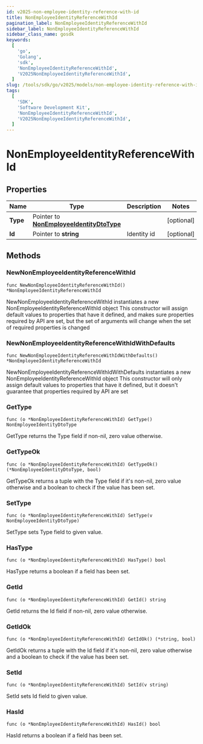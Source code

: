```yaml
---
id: v2025-non-employee-identity-reference-with-id
title: NonEmployeeIdentityReferenceWithId
pagination_label: NonEmployeeIdentityReferenceWithId
sidebar_label: NonEmployeeIdentityReferenceWithId
sidebar_class_name: gosdk
keywords:
  [
    'go',
    'Golang',
    'sdk',
    'NonEmployeeIdentityReferenceWithId',
    'V2025NonEmployeeIdentityReferenceWithId',
  ]
slug: /tools/sdk/go/v2025/models/non-employee-identity-reference-with-id
tags:
  [
    'SDK',
    'Software Development Kit',
    'NonEmployeeIdentityReferenceWithId',
    'V2025NonEmployeeIdentityReferenceWithId',
  ]
---
```


# NonEmployeeIdentityReferenceWithId

## Properties

| Name | Type | Description | Notes |
| --- | --- | --- | --- |
| **Type** | Pointer to [**NonEmployeeIdentityDtoType**](non-employee-identity-dto-type) |  | [optional] |
| **Id** | Pointer to **string** | Identity id | [optional] |

## Methods

### NewNonEmployeeIdentityReferenceWithId

`func NewNonEmployeeIdentityReferenceWithId() *NonEmployeeIdentityReferenceWithId`

NewNonEmployeeIdentityReferenceWithId instantiates a new NonEmployeeIdentityReferenceWithId object This constructor will assign default values to properties that have it defined, and makes sure properties required by API are set, but the set of arguments will change when the set of required properties is changed

### NewNonEmployeeIdentityReferenceWithIdWithDefaults

`func NewNonEmployeeIdentityReferenceWithIdWithDefaults() *NonEmployeeIdentityReferenceWithId`

NewNonEmployeeIdentityReferenceWithIdWithDefaults instantiates a new NonEmployeeIdentityReferenceWithId object This constructor will only assign default values to properties that have it defined, but it doesn't guarantee that properties required by API are set

### GetType

`func (o *NonEmployeeIdentityReferenceWithId) GetType() NonEmployeeIdentityDtoType`

GetType returns the Type field if non-nil, zero value otherwise.

### GetTypeOk

`func (o *NonEmployeeIdentityReferenceWithId) GetTypeOk() (*NonEmployeeIdentityDtoType, bool)`

GetTypeOk returns a tuple with the Type field if it's non-nil, zero value otherwise and a boolean to check if the value has been set.

### SetType

`func (o *NonEmployeeIdentityReferenceWithId) SetType(v NonEmployeeIdentityDtoType)`

SetType sets Type field to given value.

### HasType

`func (o *NonEmployeeIdentityReferenceWithId) HasType() bool`

HasType returns a boolean if a field has been set.

### GetId

`func (o *NonEmployeeIdentityReferenceWithId) GetId() string`

GetId returns the Id field if non-nil, zero value otherwise.

### GetIdOk

`func (o *NonEmployeeIdentityReferenceWithId) GetIdOk() (*string, bool)`

GetIdOk returns a tuple with the Id field if it's non-nil, zero value otherwise and a boolean to check if the value has been set.

### SetId

`func (o *NonEmployeeIdentityReferenceWithId) SetId(v string)`

SetId sets Id field to given value.

### HasId

`func (o *NonEmployeeIdentityReferenceWithId) HasId() bool`

HasId returns a boolean if a field has been set.
